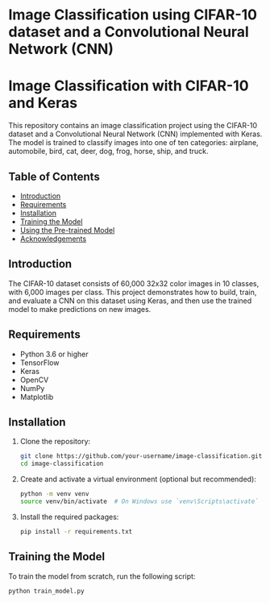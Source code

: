 # Image Classification using CIFAR-10 dataset and a Convolutional Neural Network (CNN)
 # Image Classification with CIFAR-10 and Keras

This repository contains an image classification project using the CIFAR-10 dataset and a Convolutional Neural Network (CNN) implemented with Keras. The model is trained to classify images into one of ten categories: airplane, automobile, bird, cat, deer, dog, frog, horse, ship, and truck.

## Table of Contents

- [Introduction](#introduction)
- [Requirements](#requirements)
- [Installation](#installation)
- [Training the Model](#training-the-model)
- [Using the Pre-trained Model](#using-the-pre-trained-model)
- [Acknowledgements](#acknowledgements)

## Introduction

The CIFAR-10 dataset consists of 60,000 32x32 color images in 10 classes, with 6,000 images per class. This project demonstrates how to build, train, and evaluate a CNN on this dataset using Keras, and then use the trained model to make predictions on new images.

## Requirements

- Python 3.6 or higher
- TensorFlow
- Keras
- OpenCV
- NumPy
- Matplotlib

## Installation

1. Clone the repository:

    ```bash
    git clone https://github.com/your-username/image-classification.git
    cd image-classification
    ```

2. Create and activate a virtual environment (optional but recommended):

    ```bash
    python -m venv venv
    source venv/bin/activate  # On Windows use `venv\Scripts\activate`
    ```

3. Install the required packages:

    ```bash
    pip install -r requirements.txt
    ```

## Training the Model

To train the model from scratch, run the following script:

```bash
python train_model.py
